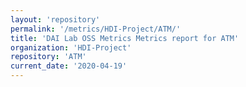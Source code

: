 ```yaml
---
layout: 'repository'
permalink: '/metrics/HDI-Project/ATM/'
title: 'DAI Lab OSS Metrics Metrics report for ATM'
organization: 'HDI-Project'
repository: 'ATM'
current_date: '2020-04-19'
---
```


